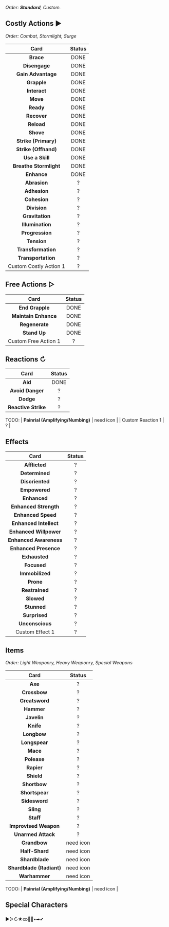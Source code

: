 _Order: **Standard**, Custom._

## Costly Actions ▶

_Order: Combat, Stormlight, Surge_

| Card | Status |
| :-: | :-: |
| **Brace** | DONE |
| **Disengage** | DONE |
| **Gain Advantage** | DONE |
| **Grapple** | DONE |
| **Interact** | DONE |
| **Move** | DONE |
| **Ready** | DONE |
| **Recover** | DONE |
| **Reload** | DONE |
| **Shove** | DONE |
| **Strike (Primary)** | DONE |
| **Strike (Offhand)** | DONE |
| **Use a Skill** | DONE |
| **Breathe Stormlight** | DONE |
| **Enhance** | DONE |
| **Abrasion** | ? |
| **Adhesion** | ? |
| **Cohesion** | ? |
| **Division** | ? |
| **Gravitation** | ? |
| **Illumination** | ? |
| **Progression** | ? |
| **Tension** | ? |
| **Transformation** | ? |
| **Transportation** | ? |
| Custom Costly Action 1 | ? |

## Free Actions ▷

| Card | Status |
| :-: | :-: |
| **End Grapple** | DONE |
| **Maintain Enhance** | DONE |
| **Regenerate** | DONE |
| **Stand Up** | DONE |
| Custom Free Action 1 | ? |

## Reactions ↻

| Card | Status |
| :-: | :-: |
| **Aid** | DONE |
| **Avoid Danger** | ? |
| **Dodge** | ? |
| **Reactive Strike** | ? |
TODO:
| **Painrial (Amplifying/Numbing)** | need icon |
| Custom Reaction 1 | ? |

## Effects

| Card | Status |
| :-: | :-: |
| **Afflicted** | ? |
| **Determined** | ? |
| **Disoriented** | ? |
| **Empowered** | ? |
| **Enhanced** | ? |
| **Enhanced Strength** | ? |
| **Enhanced Speed** | ? |
| **Enhanced Intellect** | ? |
| **Enhanced Willpower** | ? |
| **Enhanced Awareness** | ? |
| **Enhanced Presence** | ? |
| **Exhausted** | ? |
| **Focused** | ? |
| **Immobilized** | ? |
| **Prone** | ? |
| **Restrained** | ? |
| **Slowed** | ? |
| **Stunned** | ? |
| **Surprised** | ? |
| **Unconscious** | ? |
| Custom Effect 1 | ? |

## Items

_Order: Light Weaponry, Heavy Weaponry, Special Weapons_

| Card | Status |
| :-: | :-: |
| **Axe** | ? |
| **Crossbow** | ? |
| **Greatsword** | ? |
| **Hammer** | ? |
| **Javelin** | ? |
| **Knife** | ? |
| **Longbow** | ? |
| **Longspear** | ? |
| **Mace** | ? |
| **Poleaxe** | ? |
| **Rapier** | ? |
| **Shield** | ? |
| **Shortbow** | ? |
| **Shortspear** | ? |
| **Sidesword** | ? |
| **Sling** | ? |
| **Staff** | ? |
| **Improvised Weapon** | ? |
| **Unarmed Attack** | ? |
| **Grandbow** | need icon |
| **Half-Shard** | need icon |
| **Shardblade** | need icon |
| **Shardblade (Radiant)** | need icon |
| **Warhammer** | need icon |
TODO:
| **Painrial (Amplifying/Numbing)** | need icon |

## Special Characters

▶▷↻★ထ🔵🔴•➡✔
